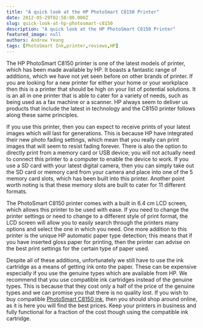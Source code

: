```yaml
---
title: "A quick look at the HP PhotoSmart C8150 Printer"
date: 2012-05-29T02:58:00.000Z
slug: quick-look-at-hp-photosmart-c8150
description: "A quick look at the HP PhotoSmart C8150 Printer"
featured_image: null
authors: Andrew Yeung
tags: [PhotoSmart Ink,printer,reviews,HP]
---
```


The HP PhotoSmart C8150 printer is one of the latest models of printer, which has been made available by HP. It boasts a fantastic range of additions, which we have not yet seen before on other brands of printer. If you are looking for a new printer for either your home or your workplace then this is a printer that should be high on your list of potential solutions. It is an all in one printer that is able to cater for a variety of needs, such as being used as a fax machine or a scanner. HP always seem to deliver us products that include the latest in technology and the C8150 printer follows along these same principles.

If you use this printer, then you can expect to receive prints of your latest images which will last for generations. This is because HP have integrated their new photo fading settings, which mean that you really can print images that will seem to resist fading forever. There is also the option to directly print from a memory card or USB device; you will not actually need to connect this printer to a computer to enable the device to work. If you use a SD card with your latest digital camera, then you can simply take out the SD card or memory card from your camera and place into one of the 5 memory card slots, which has been built into this printer. Another point worth noting is that these memory slots are built to cater for 11 different formats.

The PhotoSmart C8150 printer comes with a built in 6.4 cm LCD screen, which allows this printer to be used with ease. If you need to change the printer settings or need to change to a different style of print format, the LCD screen will allow you to easily search through the printers many options and select the one in which you need. One more addition to this printer is the unique HP automatic paper type detection; this means that if you have inserted gloss paper for printing, then the printer can advise on the best print settings for the certain type of paper used.

Despite all of these additions, unfortunately we still have to use the ink cartridge as a means of getting ink onto the paper. These can be expensive especially if you use the genuine types which are available from HP. We recommend that you use compatible ink cartridges instead of the genuine types. This is because that they cost only a half of the price of the genuine types and we can promise you that there is no quality lost. If you wish to buy compatible [PhotoSmart C8150 ink](https://www.comboink.com/hp-photosmart-c8150-printer-ink-cartridges), then you should shop around online, as it is here you will find the best prices. Keep your printers in business and fully functional for a fraction of the cost though using the compatible ink cartridge.